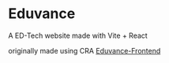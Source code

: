 # Eduvance
A ED-Tech website made with Vite + React

originally made using CRA [Eduvance-Frontend](https://github.com/SYN606/EduVance-Frontend)
